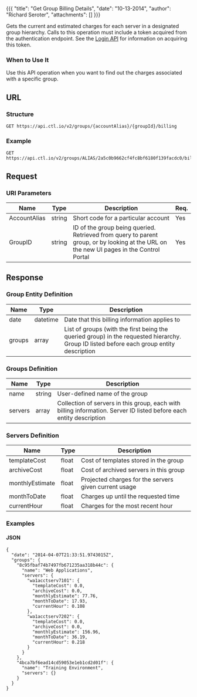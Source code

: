 {{{
  "title": "Get Group Billing Details",
  "date": "10-13-2014",
  "author": "Richard Seroter",
  "attachments": []
}}}

Gets the current and estimated charges for each server in a designated group hierarchy. Calls to this operation must include a token acquired from the authentication endpoint. See the [Login API](../Authentication/login.md) for information on acquiring this token.

### When to Use It

Use this API operation when you want to find out the charges associated with a specific group.

## URL

### Structure

    GET https://api.ctl.io/v2/groups/{accountAlias}/{groupId}/billing

### Example

    GET https://api.ctl.io/v2/groups/ALIAS/2a5c0b9662cf4fc8bf6180f139facdc0/billing

## Request

### URI Parameters

| Name | Type | Description | Req. |
| --- | --- | --- | --- |
| AccountAlias | string | Short code for a particular account | Yes |
| GroupID | string | ID of the group being queried. Retrieved from query to parent group, or by looking at the URL on the new UI pages in the Control Portal | Yes |

## Response

### Group Entity Definition

| Name | Type | Description |
| --- | --- | --- |
| date | datetime | Date that this billing information applies to |
| groups | array | List of groups (with the first being the queried group) in the requested hierarchy. Group ID listed before each group entity description |

### Groups Definition

| Name | Type | Description |
| --- | --- | --- |
| name | string | User-defined name of the group |
| servers | array | Collection of servers in this group, each with billing information. Server ID listed before each entity description |

### Servers Definition

| Name | Type | Description |
| --- | --- | --- |
| templateCost | float | Cost of templates stored in the group |
| archiveCost | float | Cost of archived servers in this group |
| monthlyEstimate | float | Projected charges for the servers given current usage |
| monthToDate | float | Charges up until the requested time |
| currentHour | float | Charges for the most recent hour |

### Examples

#### JSON


    {
      "date": "2014-04-07T21:33:51.9743015Z",
      "groups": {
        "8c95fbaf74b7497fb671235aa318b44c": {
          "name": "Web Applications",
          "servers": {
            "wa1acctserv7101": {
              "templateCost": 0.0,
              "archiveCost": 0.0,
              "monthlyEstimate": 77.76,
              "monthToDate": 17.93,
              "currentHour": 0.108
            },
            "wa1acctserv7202": {
              "templateCost": 0.0,
              "archiveCost": 0.0,
              "monthlyEstimate": 156.96,
              "monthToDate": 36.19,
              "currentHour": 0.218
            }
          }
        },
        "4bca7bf6ead14cd59053e1eb1cd2d01f": {
          "name": "Training Environment",
          "servers": {}
        }
      }
    }
